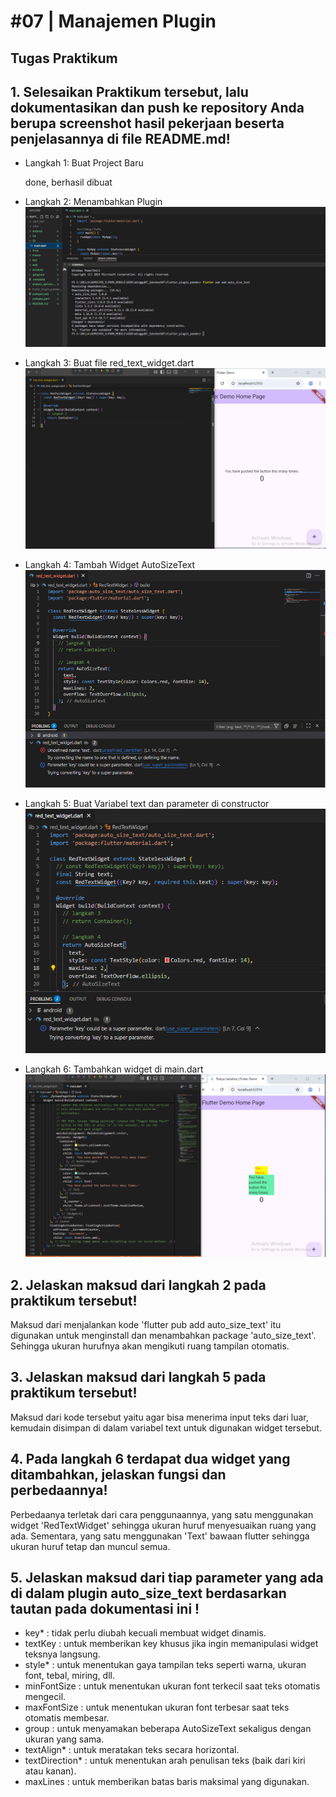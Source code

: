 # #07 | Manajemen Plugin

## Tugas Praktikum
## 1. Selesaikan Praktikum tersebut, lalu dokumentasikan dan push ke repository Anda berupa screenshot hasil pekerjaan beserta penjelasannya di file README.md!

- Langkah 1: Buat Project Baru
  
  done, berhasil dibuat
  
- Langkah 2: Menambahkan Plugin
  ![praktikum_ubah_judul](assetReadme/langkah2.PNG)
  
- Langkah 3: Buat file red_text_widget.dart
  ![praktikum_ubah_judul](assetReadme/langkah3.PNG)
  
- Langkah 4: Tambah Widget AutoSizeText
  ![praktikum_ubah_judul](assetReadme/langkah4.PNG)
  
- Langkah 5: Buat Variabel text dan parameter di constructor
  ![praktikum_ubah_judul](assetReadme/langkah5.PNG)
  
- Langkah 6: Tambahkan widget di main.dart
  ![praktikum_ubah_judul](assetReadme/langkah6.PNG)
  
## 2. Jelaskan maksud dari langkah 2 pada praktikum tersebut!
Maksud dari menjalankan kode 'flutter pub add auto_size_text' itu digunakan untuk menginstall dan menambahkan package 'auto_size_text'. Sehingga ukuran hurufnya akan mengikuti ruang tampilan otomatis.

## 3. Jelaskan maksud dari langkah 5 pada praktikum tersebut!
Maksud dari kode tersebut yaitu agar bisa menerima input teks dari luar, kemudain disimpan di dalam variabel text untuk digunakan widget tersebut.

## 4. Pada langkah 6 terdapat dua widget yang ditambahkan, jelaskan fungsi dan perbedaannya!
Perbedaanya terletak dari cara penggunaannya, yang satu menggunakan widget 'RedTextWidget' sehingga ukuran huruf menyesuaikan ruang yang ada. Sementara, yang satu menggunakan 'Text' bawaan flutter sehingga ukuran huruf tetap dan muncul semua.

## 5. Jelaskan maksud dari tiap parameter yang ada di dalam plugin auto_size_text berdasarkan tautan pada dokumentasi ini !
- key* : tidak perlu diubah kecuali membuat widget dinamis.
- textKey : untuk memberikan key khusus jika ingin memanipulasi widget teksnya langsung.
- style* : untuk menentukan gaya tampilan teks seperti warna, ukuran font, tebal, miring, dll.
- minFontSize : untuk menentukan ukuran font terkecil saat teks otomatis mengecil.
- maxFontSize : untuk menentukan ukuran font terbesar saat teks otomatis membesar.
- group : untuk menyamakan beberapa AutoSizeText sekaligus dengan ukuran yang sama.
- textAlign* : untuk meratakan teks secara horizontal.
- textDirection* : untuk menentukan arah penulisan teks (baik dari kiri atau kanan).
- maxLines : untuk memberikan batas baris maksimal yang digunakan.
